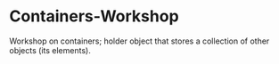 # Containers-Workshop
Workshop on containers; holder object that stores a collection of other objects (its elements).
